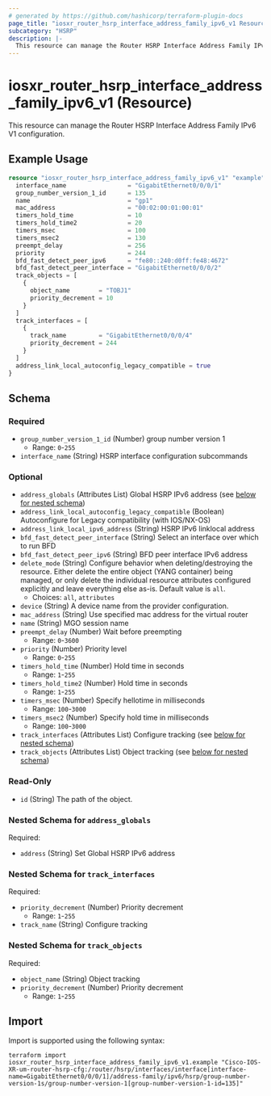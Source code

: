 ```yaml
---
# generated by https://github.com/hashicorp/terraform-plugin-docs
page_title: "iosxr_router_hsrp_interface_address_family_ipv6_v1 Resource - terraform-provider-iosxr"
subcategory: "HSRP"
description: |-
  This resource can manage the Router HSRP Interface Address Family IPv6 V1 configuration.
---
```


# iosxr_router_hsrp_interface_address_family_ipv6_v1 (Resource)

This resource can manage the Router HSRP Interface Address Family IPv6 V1 configuration.

## Example Usage

```terraform
resource "iosxr_router_hsrp_interface_address_family_ipv6_v1" "example" {
  interface_name                 = "GigabitEthernet0/0/0/1"
  group_number_version_1_id      = 135
  name                           = "gp1"
  mac_address                    = "00:02:00:01:00:01"
  timers_hold_time               = 10
  timers_hold_time2              = 20
  timers_msec                    = 100
  timers_msec2                   = 130
  preempt_delay                  = 256
  priority                       = 244
  bfd_fast_detect_peer_ipv6      = "fe80::240:d0ff:fe48:4672"
  bfd_fast_detect_peer_interface = "GigabitEthernet0/0/0/2"
  track_objects = [
    {
      object_name        = "TOBJ1"
      priority_decrement = 10
    }
  ]
  track_interfaces = [
    {
      track_name         = "GigabitEthernet0/0/0/4"
      priority_decrement = 244
    }
  ]
  address_link_local_autoconfig_legacy_compatible = true
}
```

<!-- schema generated by tfplugindocs -->
## Schema

### Required

- `group_number_version_1_id` (Number) group number version 1
  - Range: `0`-`255`
- `interface_name` (String) HSRP interface configuration subcommands

### Optional

- `address_globals` (Attributes List) Global HSRP IPv6 address (see [below for nested schema](#nestedatt--address_globals))
- `address_link_local_autoconfig_legacy_compatible` (Boolean) Autoconfigure for Legacy compatibility (with IOS/NX-OS)
- `address_link_local_ipv6_address` (String) HSRP IPv6 linklocal address
- `bfd_fast_detect_peer_interface` (String) Select an interface over which to run BFD
- `bfd_fast_detect_peer_ipv6` (String) BFD peer interface IPv6 address
- `delete_mode` (String) Configure behavior when deleting/destroying the resource. Either delete the entire object (YANG container) being managed, or only delete the individual resource attributes configured explicitly and leave everything else as-is. Default value is `all`.
  - Choices: `all`, `attributes`
- `device` (String) A device name from the provider configuration.
- `mac_address` (String) Use specified mac address for the virtual router
- `name` (String) MGO session name
- `preempt_delay` (Number) Wait before preempting
  - Range: `0`-`3600`
- `priority` (Number) Priority level
  - Range: `0`-`255`
- `timers_hold_time` (Number) Hold time in seconds
  - Range: `1`-`255`
- `timers_hold_time2` (Number) Hold time in seconds
  - Range: `1`-`255`
- `timers_msec` (Number) Specify hellotime in milliseconds
  - Range: `100`-`3000`
- `timers_msec2` (Number) Specify hold time in milliseconds
  - Range: `100`-`3000`
- `track_interfaces` (Attributes List) Configure tracking (see [below for nested schema](#nestedatt--track_interfaces))
- `track_objects` (Attributes List) Object tracking (see [below for nested schema](#nestedatt--track_objects))

### Read-Only

- `id` (String) The path of the object.

<a id="nestedatt--address_globals"></a>
### Nested Schema for `address_globals`

Required:

- `address` (String) Set Global HSRP IPv6 address


<a id="nestedatt--track_interfaces"></a>
### Nested Schema for `track_interfaces`

Required:

- `priority_decrement` (Number) Priority decrement
  - Range: `1`-`255`
- `track_name` (String) Configure tracking


<a id="nestedatt--track_objects"></a>
### Nested Schema for `track_objects`

Required:

- `object_name` (String) Object tracking
- `priority_decrement` (Number) Priority decrement
  - Range: `1`-`255`

## Import

Import is supported using the following syntax:

```shell
terraform import iosxr_router_hsrp_interface_address_family_ipv6_v1.example "Cisco-IOS-XR-um-router-hsrp-cfg:/router/hsrp/interfaces/interface[interface-name=GigabitEthernet0/0/0/1]/address-family/ipv6/hsrp/group-number-version-1s/group-number-version-1[group-number-version-1-id=135]"
```
